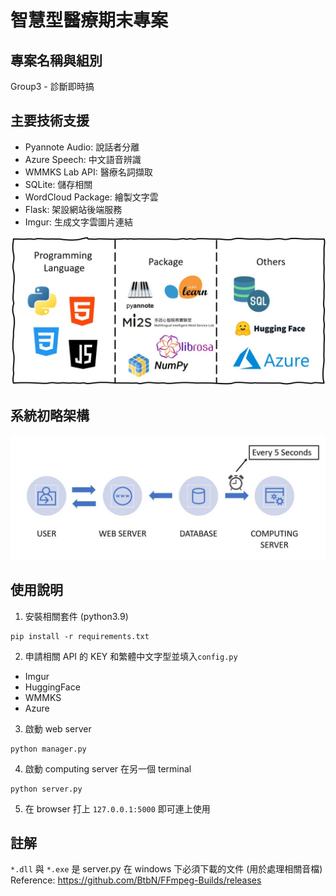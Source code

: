 # 智慧型醫療期末專案
## 專案名稱與組別
Group3 - 診斷即時搞
## 主要技術支援
* Pyannote Audio: 說話者分離
* Azure Speech: 中文語音辨識
* WMMKS Lab API: 醫療名詞擷取
* SQLite: 儲存相關
* WordCloud Package: 繪製文字雲
* Flask: 架設網站後端服務
* Imgur: 生成文字雲圖片連結

![](/app/static/images/packages.jpg)

## 系統初略架構
![](/app/static/images/system.jpg)

## 使用說明
1. 安裝相關套件 (python3.9)
```
pip install -r requirements.txt
```
2. 申請相關 API 的 KEY 和繁體中文字型並填入`config.py`
* Imgur
* HuggingFace
* WMMKS
* Azure
3. 啟動 web server
```
python manager.py
```
4. 啟動 computing server 在另一個 terminal
```
python server.py
```
5. 在 browser 打上 `127.0.0.1:5000` 即可連上使用
## 註解
`*.dll` 與 `*.exe` 是 server.py 在 windows 下必須下載的文件 (用於處理相關音檔) <br>
Reference: https://github.com/BtbN/FFmpeg-Builds/releases
